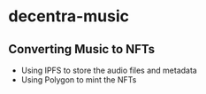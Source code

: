 # decentra-music

## Converting Music to NFTs

- Using IPFS to store the audio files and metadata
- Using Polygon to mint the NFTs
